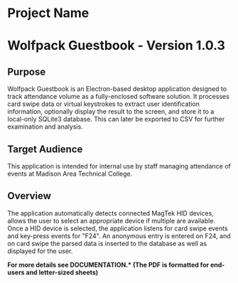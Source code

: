 # Project Name
# Wolfpack Guestbook - Version 1.0.3

## Purpose
Wolfpack Guestbook is an Electron-based desktop application designed to track attendance volume as a fully-enclosed software solution. It processes card swipe data or virtual keystrokes to extract user identification information, optionally display the result to the screen, and store it to a local-only SQLite3 database. This can later be exported to CSV for further examination and analysis.

## Target Audience
This application is intended for internal use by staff managing attendance of events at Madison Area Technical College.

## Overview
The application automatically detects connected MagTek HID devices, allows the user to select an appropriate device if multiple are available. Once a HID device is selected, the application listens for card swipe events and key-press events for "F24". An anonymous entry is entered on F24, and on card swipe the parsed data is inserted to the database as well as displayed for the user.

<strong>For more details see DOCUMENTATION.* (The PDF is formatted for end-users and letter-sized sheets)</strong>
